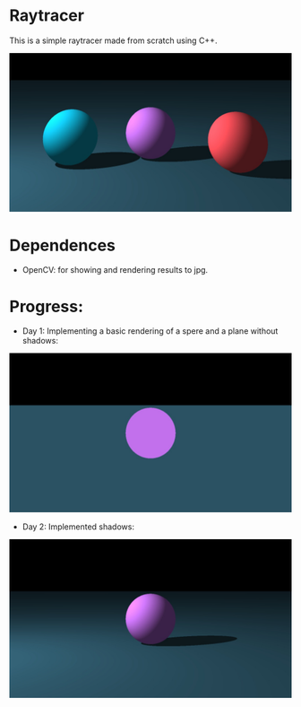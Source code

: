 # Raytracer
This is a simple raytracer made from scratch using C++.  
  
![GitHub Logo](/Results/result4.jpg)
  
# Dependences 
* OpenCV: for showing and rendering results to jpg.

# Progress:
* Day 1: Implementing a basic rendering of a spere and a plane without shadows:

![GitHub Logo](/Results/result1.jpg)
* Day 2: Implemented shadows:

![GitHub Logo](/Results/result2.jpg)

